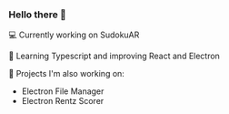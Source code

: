 ### Hello there 👋

💻 Currently working on SudokuAR

🌱 Learning Typescript and improving React and Electron

📜 Projects I'm also working on:
 - Electron File Manager
 - Electron Rentz Scorer
